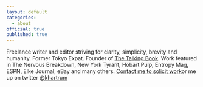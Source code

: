 ```yaml
---
layout: default
categories:
  - about
official: true
published: true
---
```

Freelance writer and editor striving for clarity, simplicity, brevity and humanity. Former Tokyo Expat. Founder of [The Talking Book](thetalkingbook.org). Work featured in The Nervous Breakdown, New York Tyrant, Hobart Pulp, Entropy Mag, ESPN, Elke Journal, eBay and many others. [Contact me to solicit work](http://krishartrum.com/contact)or me up on twitter [@khartrum](https://twitter.com/KHartrum)
